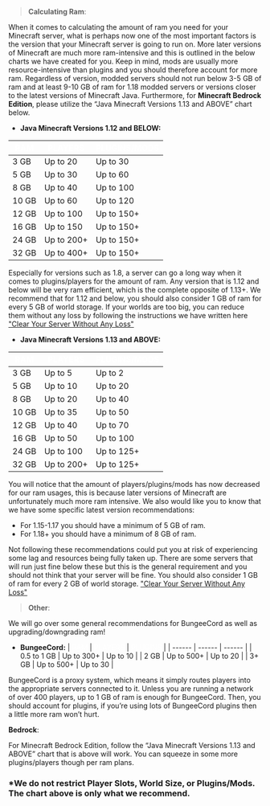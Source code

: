 > **Calculating Ram**:

When it comes to calculating the amount of ram you need for your Minecraft server, what is perhaps now one of the most important factors is the version that your Minecraft server is going to run on. More later versions of Minecraft are much more ram-intensive and this is outlined in the below charts we have created for you. Keep in mind, mods are usually more resource-intensive than plugins and you should therefore account for more ram. Regardless of version, modded servers should not run below 3-5 GB of ram and at least 9-10 GB of ram for 1.18 modded servers or versions closer to the latest versions of Minecraft Java.
Furthermore, for **Minecraft Bedrock Edition**, please utilize the “Java Minecraft Versions 1.13 and ABOVE” chart below.

- **Java Minecraft Versions 1.12 and BELOW:**<br>

| <span style="color:white">RAM</span> | <span style="color:white">PLAYERS</span> | <span style="color:white">PLUGINS/MODS</span> |
| ------ | ------ | ------ |
| 3 GB | Up to 20 |Up to 30 |
| 5 GB | Up to 30 | Up to 60 |
| 8 GB | Up to 40 | Up to 100 |
| 10 GB | Up to 60 | Up to 120 |
| 12 GB | Up to 100 | Up to 150+ |
| 16 GB | Up to 150 | Up to 150+ |
| 24 GB | Up to 200+ | Up to 150+ |
| 32 GB | Up to 400+ | Up to 150+ |

Especially for versions such as 1.8, a server can go a long way when it comes to plugins/players for the amount of ram. Any version that is 1.12 and below will be very ram efficient, which is the complete opposite of 1.13+. We recommend that for 1.12 and below, you should also consider 1 GB of ram for every 5 GB of world storage. If your worlds are too big, you can reduce them without any loss by following the instructions we have written here ["Clear Your Server Without Any Loss"](https://dash.stozu.net/articles/clear-your-server-without-any-loss)

- **Java Minecraft Versions 1.13 and ABOVE:**

| <span style="color:white">RAM</span> | <span style="color:white">PLAYERS</span> | <span style="color:white">PLUGINS/MODS</span> |
| ------ | ------ | ------ |
| 3 GB | Up to 5 | Up to 2 |
| 5 GB | Up to 10 | Up to 20 |
| 8 GB | Up to 20 | Up to 40 |
| 10 GB | Up to 35 | Up to 50 |
| 12 GB | Up to 40 | Up to 70 | 
| 16 GB | Up to 50 | Up to 100 |
| 24 GB | Up to 100 | Up to 125+ |
| 32 GB | Up to 200+ | Up to 125+ |

You will notice that the amount of players/plugins/mods has now decreased for our ram usages, this is because later versions of Minecraft are unfortunately much more ram intensive. We also would like you to know that we have some specific latest version recommendations:
- For 1.15-1.17 you should have a minimum of 5 GB of ram.
- For 1.18+ you should have a minimum of 8 GB of ram.

Not following these recommendations could put you at risk of experiencing some lag and resources being fully taken up. There are some servers that will run just fine below these but this is the general requirement and you should not think that your server will be fine. You should also consider 1 GB of ram for every 2 GB of world storage. ["Clear Your Server Without Any Loss"](https://dash.stozu.net/articles/clear-your-server-without-any-loss)

> **Other**:

We will go over some general recommendations for BungeeCord as well as upgrading/downgrading ram!

- **BungeeCord:**
| <span style="color:white">RAM</span> | <span style="color:white">PLAYERS</span> | <span style="color:white">PLUGINS</span> |
| ------ | ------ | ------ |
| 0.5 to 1 GB | Up to 300+ | Up to 10 |
| 2 GB | Up to 500+ | Up to 20 |
| 3+ GB | Up to 500+ | Up to 30 |

BungeeCord is a proxy system, which means it simply routes players into the appropriate servers connected to it. Unless you are running a network of over 400 players, up to 1 GB of ram is enough for BungeeCord. Then, you should account for plugins, if you’re using lots of BungeeCord plugins then a little more ram won’t hurt.

**Bedrock**:

For Minecraft Bedrock Edition, follow the “Java Minecraft Versions 1.13 and ABOVE” chart that is above will work. You can squeeze in some more plugins/players though per ram plans.

### *We do not restrict Player Slots, World Size, or Plugins/Mods. The chart above is only what we recommend.
